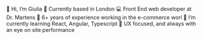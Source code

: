 👋 Hi, I’m Giulia
📍 Currently based in London
💻 Front End web developer at Dr. Martens 
👀 6+ years of experience working in the e-commerce worl
🌱 I’m currently learning React, Angular, Typescript
💞️ UX focused, and always with an eye on site performance

<!---
zattig/zattig is a ✨ special ✨ repository because its `README.md` (this file) appears on your GitHub profile.
You can click the Preview link to take a look at your changes.
--->
